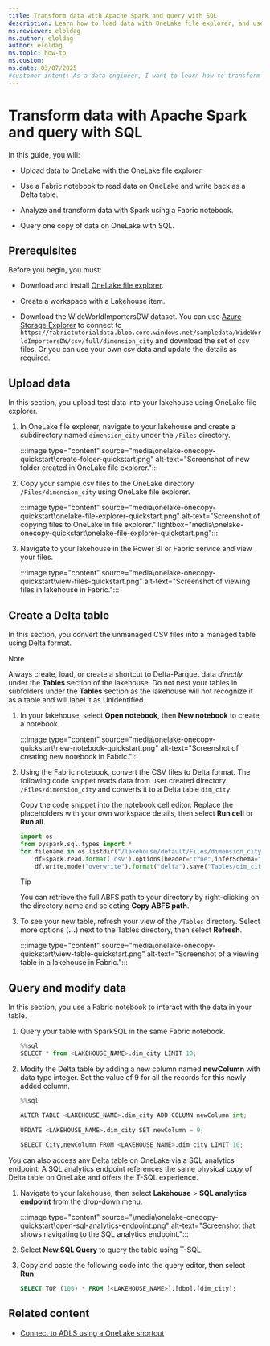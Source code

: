 ```yaml
---
title: Transform data with Apache Spark and query with SQL
description: Learn how to load data with OneLake file explorer, and use a Fabric notebook to transform the data and then query with SQL.
ms.reviewer: eloldag
ms.author: eloldag
author: eloldag
ms.topic: how-to
ms.custom:
ms.date: 03/07/2025
#customer intent: As a data engineer, I want to learn how to transform data with Apache Spark and query it with SQL using OneLake and Fabric notebooks so that I can efficiently analyze and manipulate data in my lakehouse workspace.
---
```


# Transform data with Apache Spark and query with SQL

In this guide, you will:

- Upload data to OneLake with the OneLake file explorer.

- Use a Fabric notebook to read data on OneLake and write back as a Delta table.

- Analyze and transform data with Spark using a Fabric notebook.

- Query one copy of data on OneLake with SQL.

## Prerequisites

Before you begin, you must:

- Download and install [OneLake file explorer](onelake-file-explorer.md).

- Create a workspace with a Lakehouse item.

- Download the WideWorldImportersDW dataset. You can use [Azure Storage Explorer](https://azure.microsoft.com/features/storage-explorer/) to connect to `https://fabrictutorialdata.blob.core.windows.net/sampledata/WideWorldImportersDW/csv/full/dimension_city` and download the set of csv files. Or you can use your own csv data and update the details as required.

## Upload data

In this section, you upload test data into your lakehouse using OneLake file explorer.

1. In OneLake file explorer, navigate to your lakehouse and create a subdirectory named `dimension_city` under the `/Files` directory.

   :::image type="content" source="media\onelake-onecopy-quickstart\create-folder-quickstart.png" alt-text="Screenshot of new folder created in OneLake file explorer.":::

1. Copy your sample csv files to the OneLake directory `/Files/dimension_city` using OneLake file explorer.

   :::image type="content" source="media\onelake-onecopy-quickstart\onelake-file-explorer-quickstart.png" alt-text="Screenshot of copying files to OneLake in file explorer." lightbox="media\onelake-onecopy-quickstart\onelake-file-explorer-quickstart.png":::

1. Navigate to your lakehouse in the Power BI or Fabric service and view your files.

   :::image type="content" source="media\onelake-onecopy-quickstart\view-files-quickstart.png" alt-text="Screenshot of viewing files in lakehouse in Fabric.":::

## Create a Delta table

In this section, you convert the unmanaged CSV files into a managed table using Delta format.

> [!NOTE]
> Always create, load, or create a shortcut to Delta-Parquet data *directly* under the **Tables** section of the lakehouse. Do not nest your tables in subfolders under the **Tables** section as the lakehouse will not recognize it as a table and will label it as Unidentified.

1. In your lakehouse, select **Open notebook**, then **New notebook** to create a notebook.

   :::image type="content" source="media\onelake-onecopy-quickstart\new-notebook-quickstart.png" alt-text="Screenshot of creating new notebook in Fabric.":::

1. Using the Fabric notebook, convert the CSV files to Delta format. The following code snippet reads data from user created directory `/Files/dimension_city` and converts it to a Delta table `dim_city`.

   Copy the code snippet into the notebook cell editor. Replace the placeholders with your own workspace details, then select **Run cell** or **Run all**.

   ```python
   import os
   from pyspark.sql.types import *
   for filename in os.listdir("/lakehouse/default/Files/dimension_city"):
       df=spark.read.format('csv').options(header="true",inferSchema="true").load("abfss://<YOUR_WORKSPACE_NAME>@onelake.dfs.fabric.microsoft.com/<YOUR_LAKEHOUSE_NAME>.Lakehouse/Files/dimension_city/"+filename,on_bad_lines="skip")
       df.write.mode("overwrite").format("delta").save("Tables/dim_city")
   ```

   >[!TIP]
   >You can retrieve the full ABFS path to your directory by right-clicking on the directory name and selecting **Copy ABFS path**.

1. To see your new table, refresh your view of the `/Tables` directory. Select more options (**...**) next to the Tables directory, then select **Refresh**.

   :::image type="content" source="media\onelake-onecopy-quickstart\view-table-quickstart.png" alt-text="Screenshot of a viewing table in a lakehouse in Fabric.":::

## Query and modify data

In this section, you use a Fabric notebook to interact with the data in your table.

1. Query your table with SparkSQL in the same Fabric notebook.

   ```python
   %%sql
   SELECT * from <LAKEHOUSE_NAME>.dim_city LIMIT 10;
   ```

1. Modify the Delta table by adding a new column named **newColumn** with data type integer. Set the value of 9 for all the records for this newly added column.

   ```python
   %%sql
   
   ALTER TABLE <LAKEHOUSE_NAME>.dim_city ADD COLUMN newColumn int;
  
   UPDATE <LAKEHOUSE_NAME>.dim_city SET newColumn = 9;
  
   SELECT City,newColumn FROM <LAKEHOUSE_NAME>.dim_city LIMIT 10;
   ```

You can also access any Delta table on OneLake via a SQL analytics endpoint. A SQL analytics endpoint references the same physical copy of Delta table on OneLake and offers the T-SQL experience. 

1. Navigate to your lakehouse, then select **Lakehouse** > **SQL analytics endpoint** from the drop-down menu.

   :::image type="content" source="\media\onelake-onecopy-quickstart\open-sql-analytics-endpoint.png" alt-text="Screenshot that shows navigating to the SQL analytics endpoint.":::

1. Select **New SQL Query** to query the table using T-SQL.

1. Copy and paste the following code into the query editor, then select **Run**.

   ```sql
   SELECT TOP (100) * FROM [<LAKEHOUSE_NAME>].[dbo].[dim_city];
   ```

## Related content

- [Connect to ADLS using a OneLake shortcut](onelake-shortcuts-adb-quickstart.md)
